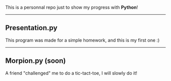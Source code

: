 This is a personnal repo just to show my progress with **Python**!

- - -
## Presentation.py

This program was made for a simple homework, and this is my first one :)

- - -
## Morpion.py (soon)

A friend "challenged" me to do a tic-tact-toe, I will slowly do it!
